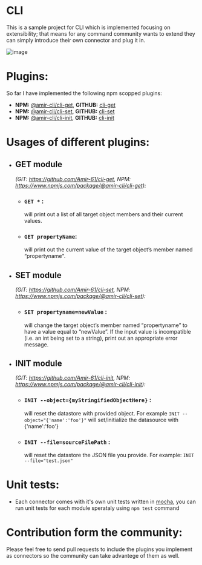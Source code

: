 # CLI
This is a sample project for CLI which is implemented focusing on extensibility; that means for any command community wants to extend they can simply introduce their own connector and plug it in.

![image](https://user-images.githubusercontent.com/10672146/168501922-dc86d213-8895-4903-9009-ff6cb8b633e1.png)



# Plugins:
So far I have implemented the following npm scopped plugins:
- **NPM:** [@amir-cli/cli-get](https://www.npmjs.com/package/@amir-cli/cli-get), **GITHUB:** [cli-get](https://github.com/Amir-61/cli-get)
- **NPM:** [@amir-cli/cli-set](https://www.npmjs.com/package/@amir-cli/cli-set), **GITHUB:** [cli-set](https://github.com/Amir-61/cli-set)
- **NPM:** [@amir-cli/cli-init](https://www.npmjs.com/package/@amir-cli/cli-init), **GITHUB:** [cli-init](https://github.com/Amir-61/cli-init)


# Usages of different plugins:

- ## GET module 
    *(GIT: https://github.com/Amir-61/cli-get, NPM: https://www.npmjs.com/package/@amir-cli/cli-get):*
    - ### `GET *` :
        will print out a list of all target object members and their current values.
    - ### `GET propertyName`:
        will print out the current value of the target object’s member named “propertyname".
    
- ## SET module 
    *(GIT: https://github.com/Amir-61/cli-set, NPM: https://www.npmjs.com/package/@amir-cli/cli-set):*
    - ### `SET propertyname=newValue` :
        will change the target object’s member named “propertyname” to have a value equal to “newValue”.  If the input value is incompatible (i.e. an int being set to a string), print out an appropriate error message.
- ## INIT module 
    *(GIT: https://github.com/Amir-61/cli-init, NPM: https://www.npmjs.com/package/@amir-cli/cli-init):*
    - ### `INIT --object={myStringifiedObjectHere}` :
        will reset the datastore with provided object. For example `INIT --object="{'name':'foo'}"` will set/initialize the datasource with {'name':'foo'}
    - ### `INIT --file=sourceFilePath` :
        will reset the datastore the JSON file you provide. For example: `INIT --file="test.json"`

# Unit tests:
- Each connector comes with it's own unit tests written in [mocha](https://mochajs.org/), you can run unit tests for each module sperataly using `npm test` command
# Contribution form the community:
Please feel free to send pull requests to include the plugins you implement as connectors so the community can take advantege of them as well.
